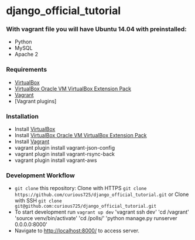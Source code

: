 # django_official_tutorial

### With vagrant file you will have Ubuntu 14.04 with preinstalled:
 * Python
 * MySQL
 * Apache 2

### Requirements

 * [VirtualBox](https://www.virtualbox.org/wiki/Downloads)
 * [VirtualBox Oracle VM VirtualBox Extension Pack](https://www.virtualbox.org/wiki/Downloads)
 * [Vagrant](https://www.vagrantup.com/downloads.html)
 * [Vagrant plugins]

### Installation
 
 * Install [VirtualBox](https://www.virtualbox.org/wiki/Downloads)
 * Install [VirtualBox Oracle VM VirtualBox Extension Pack](https://www.virtualbox.org/wiki/Downloads)
 * Install [Vagrant](https://www.vagrantup.com/downloads.html)
 * vagrant plugin install vagrant-json-config
 * vagrant plugin install vagrant-rsync-back
 * vagrant plugin install vagrant-aws


### Development Workflow
* `git clone` this repository:
    Clone with HTTPS `git clone https://github.com/curious725/django_official_tutorial.git`
    or Clone with SSH `git clone git@github.com:curious725/django_official_tutorial.git`
* To start development run
  `vagrant up dev`
  'vagrant ssh dev'
  'cd /vagrant'
  'source venv/bin/activate'
  'cd /polls/'
  'python manage.py runserver 0.0.0.0:8000'
 * Navigate to [http://localhost:8000/](http://localhost:8888/) to access server.
 
